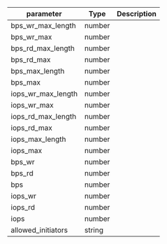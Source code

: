 | parameter | Type | Description |
| ----------- | ----------- |----------- |
| bps_wr_max_length  |  number  |    |
| bps_wr_max  |  number  |    |
| bps_rd_max_length  |  number  |    |
| bps_rd_max  |  number  |    |
| bps_max_length  |  number  |    |
| bps_max  |  number  |    |
| iops_wr_max_length  |  number  |    |
| iops_wr_max  |  number  |    |
| iops_rd_max_length  |  number  |    |
| iops_rd_max  |  number  |    |
| iops_max_length  |  number  |    |
| iops_max  |  number  |    |
| bps_wr  |  number  |    |
| bps_rd  |  number  |    |
| bps  |  number  |    |
| iops_wr  |  number  |    |
| iops_rd  |  number  |    |
| iops  |  number  |    |
| allowed_initiators  |  string  |    |